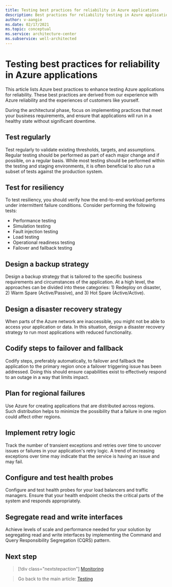 ```yaml
---
title: Testing best practices for reliability in Azure applications
description: Best practices for reliability testing in Azure applications
author: v-aangie
ms.date: 02/17/2021
ms.topic: conceptual
ms.service: architecture-center
ms.subservice: well-architected
---
```


# Testing best practices for reliability in Azure applications

This article lists Azure best practices to enhance testing Azure applications for reliability. These best practices are derived from our experience with Azure reliability and the experiences of customers like yourself.

During the architectural phase, focus on implementing practices that meet your business requirements, and ensure that applications will run in a healthy state without significant downtime.

## Test regularly

Test regularly to validate existing thresholds, targets, and assumptions. Regular testing should be performed as part of each major change and if possible, on a regular basis. While most testing should be performed within the testing and staging environments, it is often beneficial to also run a subset of tests against the production system.

## Test for resiliency

To test resiliency, you should verify how the end-to-end workload performs under intermittent failure conditions. Consider performing the following tests:

- Performance testing
- Simulation testing
- Fault injection testing
- Load testing
- Operational readiness testing
- Failover and failback testing

## Design a backup strategy

Design a backup strategy that is tailored to the specific business requirements and circumstances of the application. At a high level, the approaches can be divided into these categories: 1) Redeploy on disaster, 2) Warm Spare (Active/Passive), and 3) Hot Spare (Active/Active).

## Design a disaster recovery strategy

When parts of the Azure network are inaccessible, you might not be able to access your application or data. In this situation, design a disaster recovery strategy to run most applications with reduced functionality.

## Codify steps to failover and fallback

Codify steps, preferably automatically, to failover and fallback the application to the primary region once a failover triggering issue has been addressed. Doing this should ensure capabilities exist to effectively respond to an outage in a way that limits impact.

## Plan for regional failures

Use Azure for creating applications that are distributed across regions. Such distribution helps to minimize the possibility that a failure in one region could affect other regions.

## Implement retry logic

Track the number of transient exceptions and retries over time to uncover issues or failures in your application's retry logic. A trend of increasing exceptions over time may indicate that the service is having an issue and may fail.

## Configure and test health probes

Configure and test health probes for your load balancers and traffic managers. Ensure that your health endpoint checks the critical parts of the system and responds appropriately.

## Segregate read and write interfaces

Achieve levels of scale and performance needed for your solution by segregating read and write interfaces by implementing the Command and Query Responsibility Segregation (CQRS) pattern. 

## Next step

>[!div class="nextstepaction"]
>[Monitoring](./monitor-checklist.md)

> Go back to the main article: [Testing](test-checklist.md)
